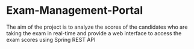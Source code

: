 # Exam-Management-Portal
The aim of the project is to analyze the scores of the candidates who are taking the exam in real-time and provide a web interface to access the exam scores using Spring REST API
